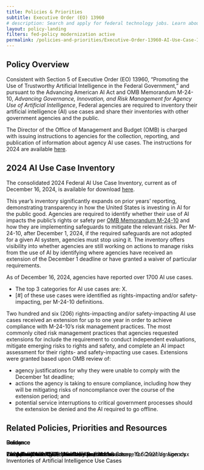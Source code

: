 ```yaml
---
title: Policies & Priorities
subtitle: Executive Order (EO) 13960 
# description: Search and apply for federal technology jobs. Learn about unique hiring paths for veterans, students and graduates, individuals with a disability, and more.
layout: policy-landing
filters: fed-policy modernization active
permalink: /policies-and-priorities/Executive-Order-13960-AI-Use-Case-Inventories-Reference/
---
```

## Policy Overview ##

Consistent with Section 5 of Executive Order (EO) 13960, “Promoting the Use of Trustworthy Artificial Intelligence in the Federal Government,” and pursuant to the Advancing American AI Act and OMB Memorandum M-24-10, *Advancing Governance, Innovation, and Risk Management for Agency Use of Artificial Intelligence*, Federal agencies are required to inventory their artificial intelligence (AI) use cases and share their inventories with other government agencies and the public.

The Director of the Office of Management and Budget (OMB) is charged with issuing instructions to agencies for the collection, reporting, and publication of information about agency AI use cases. The instructions for 2024 are available <a href="{{ site.baseurl }}/assets/resources/2024-Guidance-for-AI-Use-Case-Inventories.pdf">here</a>.

## 2024 AI Use Case Inventory ##

The consolidated 2024 Federal AI Use Case Inventory, current as of December 16, 2024, is available for download [here](https://github.com/ombegov/2024-Federal-AI-Use-Case-Inventory). 

This year’s inventory significantly expands on prior years’ reporting, demonstrating transparency in how the United States is investing in AI for the public good. Agencies are required to identify whether their use of AI impacts the public’s rights or safety per [OMB Memorandum M-24-10](https://www.whitehouse.gov/wp-content/uploads/2024/03/M-24-10-Advancing-Governance-Innovation-and-Risk-Management-for-Agency-Use-of-Artificial-Intelligence.pdf) and how they are implementing safeguards to mitigate the relevant risks. Per M-24-10, after December 1, 2024, if the required safeguards are not adopted for a given AI system, agencies must stop using it. The inventory offers visibility into whether agencies are still working on actions to manage risks from the use of AI by identifying where agencies have received an extension of the December 1 deadline or have granted a waiver of particular requirements.

As of December 16, 2024, agencies have reported over 1700 AI use cases. 
* The top 3 categories for AI use cases are: X.
* [#] of these use cases were identified as rights-impacting and/or safety-impacting, per M-24-10 definitions.  

Two hundred and six (206) rights-impacting and/or safety-impacting AI use cases received an extension for up to one year in order to achieve compliance with M-24-10’s risk management practices. The most commonly cited risk management practices that agencies requested extensions for include the requirement to conduct independent evaluations, mitigate emerging risks to rights and safety, and complete an AI impact assessment for their rights- and safety-impacting use cases. Extensions were granted based upon OMB review of:  
* agency justifications for why they were unable to comply with the December 1st deadline;   
* actions the agency is taking to ensure compliance, including how they will be mitigating risks of noncompliance over the course of the extension period; and 
* potential service interruptions to critical government processes should the extension be denied and the AI required to go offline. 

## Related Policies, Priorities and Resources ##

<div class="tablet:grid-col-12">
    <div class="policies" style="position: relative; height: 736px;">
        <div class="tablet:grid-col-3 grid-spacing policy guidance data-center-consolidation archive" style="position: absolute; left: 0px; top: 0px;">
            <div class="shadow-1 guidance-border"  >
                <div class="text-container">
                    <span class="card-tag">Resource</span>
                    <p class="title-resources">
                    <a
                            href="https://github.com/ombegov/2024-Federal-AI-Use-Case-Inventory"
                            target="_blank"
                            style="text-decoration: none; color: black"
                    >Consolidated 2024 Federal AI Use Case Inventory</a
                    >
                    </p>
                </div>
            </div>
        </div>
        <div class="tablet:grid-col-3 grid-spacing policy guidance data-center-consolidation archive" style="position: absolute; left: 0px; top: 0px;">
            <div class="shadow-1 guidance-border"  >
                <div class="text-container">
                    <span class="card-tag">Guidance</span>
                    <p class="title-resources">
                    <a
                            href="{{ site.baseurl }}/assets/resources/2024-Guidance-for-AI-Use-Case-Inventories.pdf"
                            target="_blank"
                            style="text-decoration: none; color: black"
                    >2024 Guidance for AI Use Case Inventories</a
                    >
                    </p>
                </div>
            </div>
        </div>
        <div class="tablet:grid-col-3 grid-spacing policy guidance data-center-consolidation archive" style="position: absolute; left: 0px; top: 0px;">
            <div class="shadow-1 guidance-border"  >
                <div class="text-container">
                    <span class="card-tag">Guidance</span>
                    <p class="title-resources">
                    <a
                            href="{{ site.baseurl }}/assets/resources/2023-Guidance-for-AI-Use-Case-Inventories.pdf"
                            target="_blank"
                            style="text-decoration: none; color: black"
                    >2023 Guidance for AI Use Case Inventories</a
                    >
                    </p>
                </div>
            </div>
        </div>
        <div class="tablet:grid-col-3 grid-spacing policy guidance data-center-consolidation archive" style="position: absolute; left: 0px; top: 0px;">
            <div class="shadow-1 guidance-border"  >
                <div class="text-container">
                    <span class="card-tag">Policy</span>
                    <p class="title-resources">
                    <a
                            href="https://www.federalregister.gov/documents/2020/12/08/2020-27065/promoting-the-use-of-trustworthy-artificial-intelligence-in-the-federal-government"
                            target="_blank"
                            style="text-decoration: none; color: black"
                    >Executive Order (EO) 13960</a
                    >
                    </p>
                </div>
            </div>
        </div>
        <div class="tablet:grid-col-3 grid-spacing policy guidance data-center-consolidation archive" style="position: absolute; left: 0px; top: 0px;">
            <div class="shadow-1 guidance-border" >
                <div class="text-container">
                    <span class="card-tag">Guidance</span>
                    <p class="title-resources">
                    <a
                            href="{{ site.baseurl }}/assets/resources/2021 Guidance for Creating Agency Inventories of AI Use Cases 10.06.2021.docx"
                            target="_blank"
                            style="text-decoration: none; color: black"
                    >2021 Guidance for AI Use Case Inventories</a
                    >
                    </p>
                </div>
            </div>
        </div>
        <div class="tablet:grid-col-3 grid-spacing policy guidance data-center-consolidation archive" style="position: absolute; left: 0px; top: 0px;">
            <div class="shadow-1 guidance-border" >
                <div class="text-container">
                    <span class="card-tag">Resource</span>
                    <p class="title-resources">
                    <a
                            href="{{ site.baseurl }}/assets/resources/FAQ -  2021 Guidance for Creating Agency Inventories of AI Use Cases 10.6.2021 Version.docx"
                            target="_blank"
                            style="text-decoration: none; color: black"
                    >Frequently Asked Questions (FAQs):2021 Guidance for Creating Agency Inventories of Artificial Intelligence Use Cases</a
                    >
                    </p>
                </div>
            </div>
        </div>
        <div class="tablet:grid-col-3 grid-spacing policy guidance data-center-consolidation archive" style="position: absolute; left: 0px; top: 0px;">
            <div class="shadow-1 guidance-border" >
                <div class="text-container">
                    <span class="card-tag">Resource</span>
                    <p class="title-resources">
                    <a
                            href="{{ site.baseurl }}/assets/resources/Example AI Use Case Inventory Scenarios 10.6.2021 Version.docx"
                            target="_blank"
                            style="text-decoration: none; color: black"
                    >Example AI Use Case Inventory Scenarios</a
                    >
                    </p>
                </div>
            </div>
        </div>
        <div class="tablet:grid-col-3 grid-spacing policy guidance data-center-consolidation archive" style="position: absolute; left: 0px; top: 0px;">
            <div class="shadow-1 guidance-border" >
                <div class="text-container">
                    <span class="card-tag">Resource</span>
                    <p class="title-resources">
                    <a
                            href="{{ site.baseurl }}/assets/resources/Template-2021 Agency Inventory of AI Use Cases, 10.6.2021 Version.xlsx"
                            target="_blank"
                            style="text-decoration: none; color: black"
                    >Template-2021 Agency Inventory of AI Use Cases, 10.6.2021 Version.xlsx</a
                    >
                    </p>
                </div>
            </div>
        </div>
    </div>
</div>
